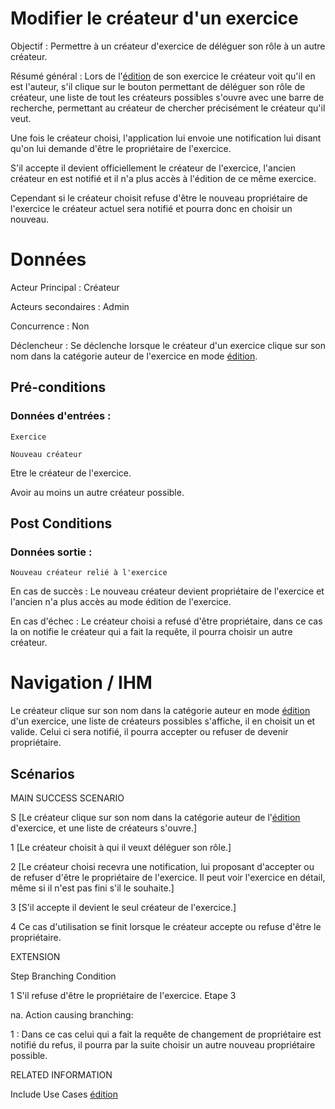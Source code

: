 # Modifier le créateur d'un exercice

Objectif : Permettre à un créateur d'exercice de déléguer son rôle à un autre créateur.

Résumé général : Lors de l'[édition](../../concept/editeurdechamps.md) de son exercice le créateur voit qu'il en est l'auteur, s'il clique sur le bouton permettant de déléguer son rôle de créateur,
une liste de tout les créateurs possibles s'ouvre avec une barre de recherche, permettant au créateur de chercher précisément le créateur qu'il veut.

Une fois le créateur choisi, l'application lui envoie une notification lui disant qu'on lui demande d'être le propriétaire de l'exercice.

S'il accepte il devient officiellement le créateur de l'exercice, l'ancien créateur en est notifié et il n'a plus accès à l'édition de ce même exercice.

Cependant si le créateur choisit refuse d'être le nouveau propriétaire de l'exercice le créateur actuel sera notifié et pourra donc en choisir un nouveau.

# Données

Acteur Principal : Créateur

Acteurs secondaires : Admin

Concurrence : Non

Déclencheur : Se déclenche lorsque le créateur d'un exercice clique sur son nom dans la catégorie auteur de l'exercice en mode [édition](../../concept/editeurdechamps.md).


## Pré-conditions

### Données d'entrées :

	Exercice

	Nouveau créateur

Etre le créateur de l'exercice.

Avoir au moins un autre créateur possible.


## Post Conditions

### Données sortie :

	Nouveau créateur relié à l'exercice

En cas de succès : Le nouveau créateur devient propriétaire de l'exercice et l'ancien n'a plus accès au mode édition de l'exercice.

En cas d'échec : Le créateur choisi a refusé d'être propriétaire, dans ce cas la on notifie le créateur qui a fait la requête, il pourra choisir un autre créateur.

# Navigation / IHM

Le créateur clique sur son nom dans la catégorie auteur en mode [édition](../../concept/editeurdechamps.md) d'un exercice, une liste de créateurs possibles s'affiche, il en choisit un et valide.
Celui ci sera notifié, il pourra accepter ou refuser de devenir propriétaire.

## Scénarios

MAIN SUCCESS SCENARIO

S	[Le créateur clique sur son nom dans la catégorie auteur de l'[édition](../../concept/editeurdechamps.md) d'exercice, et une liste de créateurs s'ouvre.]

1	[Le créateur choisit à qui il veuxt déléguer son rôle.]

2	[Le créateur choisi recevra une notification, lui proposant d'accepter ou de refuser d'être le propriétaire de l'exercice. Il peut voir l'exercice en détail, même si il n'est pas fini s'il le souhaite.]

3	[S'il accepte il devient le seul créateur de l'exercice.]

4   Ce cas d'utilisation se finit lorsque le créateur accepte ou refuse d'être le propriétaire.


EXTENSION

Step    Branching Condition

1	 S'il refuse d'être le propriétaire de l'exercice. Etape 3

na.  Action causing branching:

1 : Dans ce cas celui qui a fait la requête de changement de propriétaire est notifié du refus, il pourra par la suite choisir un autre nouveau propriétaire possible.


RELATED INFORMATION

Include Use Cases	[édition](../../concept/editeurdechamps.md)



<!---
Author : Jordan
Validator : Raphael
-->
